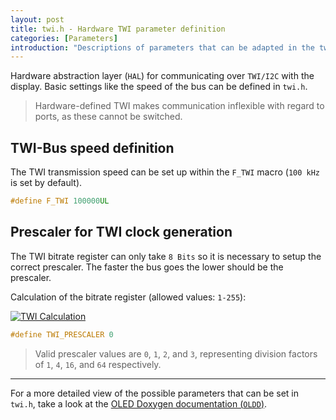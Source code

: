 ```yaml
---
layout: post
title: twi.h - Hardware TWI parameter definition
categories: [Parameters]
introduction: "Descriptions of parameters that can be adapted in the twi header"
---
```


Hardware abstraction layer (`HAL`) for communicating over `TWI/I2C` with the display. Basic settings like the speed of the bus can be defined in `twi.h`. 

> Hardware-defined TWI makes communication inflexible with regard to ports, as these cannot be switched.

## TWI-Bus speed definition

The TWI transmission speed can be set up within the `F_TWI` macro (`100 kHz` is set by default).

```c
#define F_TWI 100000UL
```

## Prescaler for TWI clock generation

The TWI bitrate register can only take `8 Bits` so it is necessary to setup the correct prescaler. The faster the bus goes the lower should be the prescaler.

Calculation of the bitrate register (allowed values: `1-255`):

[![TWI Calculation](https://quicklatex.com/cache3/04/ql_745096d24c0735e73fb7f9fce478df04_l3.png)](https://www.quicklatex.com/)

```c
#define TWI_PRESCALER 0
```

> Valid prescaler values are `0`, `1`, `2`, and `3`, representing division factors of `1`, `4`, `16`, and `64` respectively.

---

For a more detailed view of the possible parameters that can be set in `twi.h`, take a look at the [OLED Doxygen documentation (`OLDD`)](https://0x007e.github.io/oled/doxygen/twi_8h.html).
